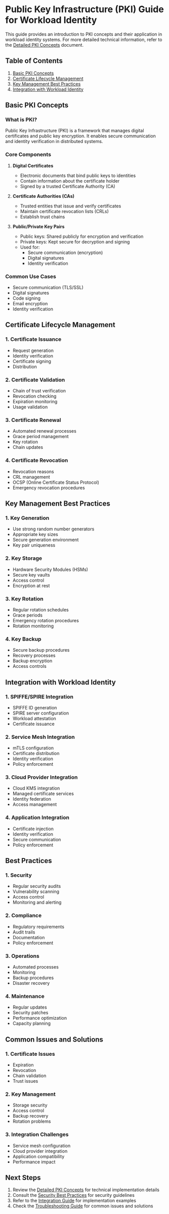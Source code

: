 # Public Key Infrastructure (PKI) Guide for Workload Identity

This guide provides an introduction to PKI concepts and their application in workload identity systems. For more detailed technical information, refer to the [Detailed PKI Concepts](./pki_concepts_detailed.md) document.

## Table of Contents
1. [Basic PKI Concepts](#basic-pki-concepts)
2. [Certificate Lifecycle Management](#certificate-lifecycle-management)
3. [Key Management Best Practices](#key-management-best-practices)
4. [Integration with Workload Identity](#integration-with-workload-identity)

## Basic PKI Concepts

### What is PKI?
Public Key Infrastructure (PKI) is a framework that manages digital certificates and public key encryption. It enables secure communication and identity verification in distributed systems.

### Core Components

1. **Digital Certificates**
   - Electronic documents that bind public keys to identities
   - Contain information about the certificate holder
   - Signed by a trusted Certificate Authority (CA)

2. **Certificate Authorities (CAs)**
   - Trusted entities that issue and verify certificates
   - Maintain certificate revocation lists (CRLs)
   - Establish trust chains

3. **Public/Private Key Pairs**
   - Public keys: Shared publicly for encryption and verification
   - Private keys: Kept secure for decryption and signing
   - Used for:
     - Secure communication (encryption)
     - Digital signatures
     - Identity verification

### Common Use Cases
- Secure communication (TLS/SSL)
- Digital signatures
- Code signing
- Email encryption
- Identity verification

## Certificate Lifecycle Management

### 1. Certificate Issuance
- Request generation
- Identity verification
- Certificate signing
- Distribution

### 2. Certificate Validation
- Chain of trust verification
- Revocation checking
- Expiration monitoring
- Usage validation

### 3. Certificate Renewal
- Automated renewal processes
- Grace period management
- Key rotation
- Chain updates

### 4. Certificate Revocation
- Revocation reasons
- CRL management
- OCSP (Online Certificate Status Protocol)
- Emergency revocation procedures

## Key Management Best Practices

### 1. Key Generation
- Use strong random number generators
- Appropriate key sizes
- Secure generation environment
- Key pair uniqueness

### 2. Key Storage
- Hardware Security Modules (HSMs)
- Secure key vaults
- Access control
- Encryption at rest

### 3. Key Rotation
- Regular rotation schedules
- Grace periods
- Emergency rotation procedures
- Rotation monitoring

### 4. Key Backup
- Secure backup procedures
- Recovery processes
- Backup encryption
- Access controls

## Integration with Workload Identity

### 1. SPIFFE/SPIRE Integration
- SPIFFE ID generation
- SPIRE server configuration
- Workload attestation
- Certificate issuance

### 2. Service Mesh Integration
- mTLS configuration
- Certificate distribution
- Identity verification
- Policy enforcement

### 3. Cloud Provider Integration
- Cloud KMS integration
- Managed certificate services
- Identity federation
- Access management

### 4. Application Integration
- Certificate injection
- Identity verification
- Secure communication
- Policy enforcement

## Best Practices

### 1. Security
- Regular security audits
- Vulnerability scanning
- Access control
- Monitoring and alerting

### 2. Compliance
- Regulatory requirements
- Audit trails
- Documentation
- Policy enforcement

### 3. Operations
- Automated processes
- Monitoring
- Backup procedures
- Disaster recovery

### 4. Maintenance
- Regular updates
- Security patches
- Performance optimization
- Capacity planning

## Common Issues and Solutions

### 1. Certificate Issues
- Expiration
- Revocation
- Chain validation
- Trust issues

### 2. Key Management
- Storage security
- Access control
- Backup recovery
- Rotation problems

### 3. Integration Challenges
- Service mesh configuration
- Cloud provider integration
- Application compatibility
- Performance impact

## Next Steps

1. Review the [Detailed PKI Concepts](./pki_concepts_detailed.md) for technical implementation details
2. Consult the [Security Best Practices](../security_best_practices.md) for security guidelines
3. Refer to the [Integration Guide](../integration_guide.md) for implementation examples
4. Check the [Troubleshooting Guide](../troubleshooting_guide.md) for common issues and solutions 